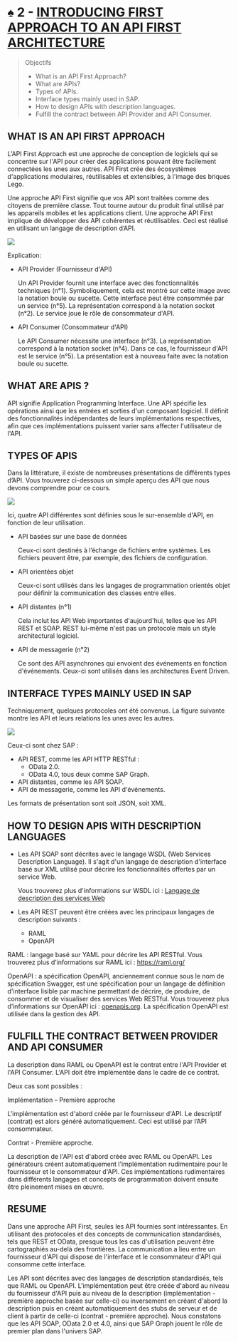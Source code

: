 # ♠ 2 - [INTRODUCING FIRST APPROACH TO AN API FIRST ARCHITECTURE](https://learning.sap.com/learning-journeys/developing-with-sap-integration-suite/undergoing-a-first-approach-with-an-api_ccfd23d7-c298-4606-9af8-3c4f2ac91824)

> Objectifs
>
> - What is an API First Approach?
> - What are APIs?
> - Types of APIs.
> - Interface types mainly used in SAP.
> - How to design APIs with description languages.
> - Fulfill the contract between API Provider and API Consumer.

## WHAT IS AN API FIRST APPROACH

L'API First Approach est une approche de conception de logiciels qui se concentre sur l'API pour créer des applications pouvant être facilement connectées les unes aux autres. API First crée des écosystèmes d'applications modulaires, réutilisables et extensibles, à l'image des briques Lego.

Une approche API First signifie que vos API sont traitées comme des citoyens de première classe. Tout tourne autour du produit final utilisé par les appareils mobiles et les applications client. Une approche API First implique de développer des API cohérentes et réutilisables. Ceci est réalisé en utilisant un langage de description d’API.

![](./RESSOURCES/CLD900_20_U1L2_001.png)

Explication:

- API Provider (Fournisseur d'API)

  Un API Provider fournit une interface avec des fonctionnalités techniques (n°1). Symboliquement, cela est montré sur cette image avec la notation boule ou sucette. Cette interface peut être consommée par un service (n°5). La représentation correspond à la notation socket (n°2). Le service joue le rôle de consommateur d'API.

- API Consumer (Consommateur d'API)

  Le API Consumer nécessite une interface (n°3). La représentation correspond à la notation socket (n°4). Dans ce cas, le fournisseur d'API est le service (n°5). La présentation est à nouveau faite avec la notation boule ou sucette.

## WHAT ARE APIS ?

API signifie Application Programming Interface. Une API spécifie les opérations ainsi que les entrées et sorties d'un composant logiciel. Il définit des fonctionnalités indépendantes de leurs implémentations respectives, afin que ces implémentations puissent varier sans affecter l'utilisateur de l'API.

## TYPES OF APIS

Dans la littérature, il existe de nombreuses présentations de différents types d’API. Vous trouverez ci-dessous un simple aperçu des API que nous devons comprendre pour ce cours.

![](./RESSOURCES/CLD900_20_U1L2_002.png)

Ici, quatre API différentes sont définies sous le sur-ensemble d'API, en fonction de leur utilisation.

- API basées sur une base de données

  Ceux-ci sont destinés à l’échange de fichiers entre systèmes. Les fichiers peuvent être, par exemple, des fichiers de configuration.

- API orientées objet

  Ceux-ci sont utilisés dans les langages de programmation orientés objet pour définir la communication des classes entre elles.

- API distantes (n°1)

  Cela inclut les API Web importantes d'aujourd'hui, telles que les API REST et SOAP. REST lui-même n'est pas un protocole mais un style architectural logiciel.

- API de messagerie (n°2)

  Ce sont des API asynchrones qui envoient des événements en fonction d'événements. Ceux-ci sont utilisés dans les architectures Event Driven.

## INTERFACE TYPES MAINLY USED IN SAP

Techniquement, quelques protocoles ont été convenus. La figure suivante montre les API et leurs relations les unes avec les autres.

![](./RESSOURCES/CLD900_20_U1L2_003.png)

Ceux-ci sont chez SAP :

- API REST, comme les API HTTP RESTful :
  - OData 2.0.
  - OData 4.0, tous deux comme SAP Graph.
- API distantes, comme les API SOAP.
- API de messagerie, comme les API d'événements.

Les formats de présentation sont soit JSON, soit XML.

## HOW TO DESIGN APIS WITH DESCRIPTION LANGUAGES

- Les API SOAP sont décrites avec le langage WSDL (Web Services Description Language). Il s'agit d'un langage de description d'interface basé sur XML utilisé pour décrire les fonctionnalités offertes par un service Web.

  Vous trouverez plus d'informations sur WSDL ici : [Langage de description des services Web](https://en.wikipedia.org/wiki/Web_Services_Description_Language)

- Les API REST peuvent être créées avec les principaux langages de description suivants :

  - RAML
  - OpenAPI

RAML : langage basé sur YAML pour décrire les API RESTful. Vous trouverez plus d’informations sur RAML ici : https://raml.org/

OpenAPI : a spécification OpenAPI, anciennement connue sous le nom de spécification Swagger, est une spécification pour un langage de définition d'interface lisible par machine permettant de décrire, de produire, de consommer et de visualiser des services Web RESTful. Vous trouverez plus d’informations sur OpenAPI ici : [openapis.org](https://www.openapis.org/). La spécification OpenAPI est utilisée dans la gestion des API.

## FULFILL THE CONTRACT BETWEEN PROVIDER AND API CONSUMER

La description dans RAML ou OpenAPI est le contrat entre l'API Provider et l'API Consumer. L'API doit être implémentée dans le cadre de ce contrat.

Deux cas sont possibles :

Implémentation – Première approche

L'implémentation est d'abord créée par le fournisseur d'API. Le descriptif (contrat) est alors généré automatiquement. Ceci est utilisé par l’API consommateur.

Contrat - Première approche.

La description de l'API est d'abord créée avec RAML ou OpenAPI. Les générateurs créent automatiquement l'implémentation rudimentaire pour le fournisseur et le consommateur d'API. Ces implémentations rudimentaires dans différents langages et concepts de programmation doivent ensuite être pleinement mises en œuvre.

## RESUME

Dans une approche API First, seules les API fournies sont intéressantes. En utilisant des protocoles et des concepts de communication standardisés, tels que REST et OData, presque tous les cas d'utilisation peuvent être cartographiés au-delà des frontières. La communication a lieu entre un fournisseur d'API qui dispose de l'interface et le consommateur d'API qui consomme cette interface.

Les API sont décrites avec des langages de description standardisés, tels que RAML ou OpenAPI. L'implémentation peut être créée d'abord au niveau du fournisseur d'API puis au niveau de la description (implémentation - première approche basée sur celle-ci) ou inversement en créant d'abord la description puis en créant automatiquement des stubs de serveur et de client à partir de celle-ci (contrat - première approche). Nous constatons que les API SOAP, OData 2.0 et 4.0, ainsi que SAP Graph jouent le rôle de premier plan dans l'univers SAP.
